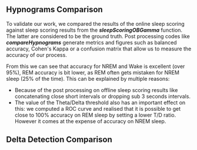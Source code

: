 ## Hypnograms Comparison 
To validate our work, we compared the results of the online sleep scoring against sleep scoring results from the **_sleepScoringOBGamma_** function. The latter are considered to be the ground truth. Post processing codes like **_compareHypnograms_** generate metrics and figures such as balanced accuracy, Cohen's Kappa or a confusion matrix that allow us to measure the accuracy of our process.

From this we can see that accuracy for NREM and Wake is excellent (over 95%), REM accuracy is bit lower, as REM often gets mistaken for NREM sleep (25% of the time). This can be explained by multiple reasons:
* Because of the post processing on offline sleep scoring results like concatenating close short intervals or dropping sub 3 seconds intervals.
* The value of the Theta/Delta threshold also has an important effect on this: we computed a ROC curve and realised that it is possible to get close to 100% accuracy on REM sleep by setting a lower T/D ratio. However it comes at the expense of accuracy on NREM sleep.
## Delta Detection Comparison 
